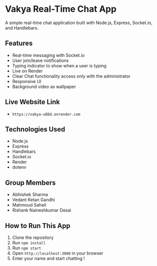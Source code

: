 # Vakya Real-Time Chat App

A simple real-time chat application built with Node.js, Express, Socket.io, and Handlebars.

## Features

- Real-time messaging with Socket.io
- User join/leave notifications
- Typing indicator to show when a user is typing
- Live on Render
- Clear Chat functionality access only with the administrator
- Responsive UI
- Background video as wallpaper

## Live Website Link

- `https://vakya-u88d.onrender.com`

## Technologies Used

- Node.js
- Express
- Handlebars
- Socket.io
- Render
- dotenv

## Group Members

- Abhishek Sharma
- Vedant Ketan Gandhi
- Mahmoud Saheli
- Rishank Naineshkumar Desai

## How to Run This App

1. Clone the repository
2. Run `npm install`
3. Run `npm start`
4. Open `http://localhost:3000` in your browser
5. Enter your name and start chatting !

